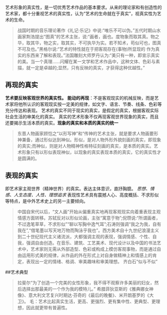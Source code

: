 艺术形象的真实性，是一切优秀艺术作品的基本要求。从来的理论家和有创造性的艺术家，都十分重视艺术的真实性，认为“艺术的生命就在于真实”，视真实性为艺术的生命。
>战国时期的音乐理论著作《礼记·乐记》中说:“唯乐不可以伪。”五代时期山水画家荆浩提出“图真”的艺术主张，说:“画者，画也。度物象而取其真。物之华，取其华，物之实，取其实，不可执华为实。若不知术，苟似可也，图真不可及也。”黑格尔说:“艺术的特性就在于把客观存在(事物)所显现的 作为真实的东西来了解和表现。”法国雕刻大师罗丹认为:“美只有一种，即宣示真实的美。当一个真理……闪耀在某一文学和艺术作品中，这种文体、色彩与素描，就一定是卓越的;显然，只有反映的真实，才获得这种优越性。”
## 再现的真实
**艺术要反映客观世界的真实性。**
**能动的再现**：不是客观现实的机械反映，而是艺术家将他所认识的客观现实按一定美的规律，如文字、语言、节奏、线条、色彩等充分传达和表现。
艺术的真实不同于现实的真实，是假定的真实，根据客观实际社会生活的审美化的真实。
真实的艺术形象不仅再现客观世界现象的真实，而且还要揭示生活本质的真实。**现象的真实和本质的真实的统一**
>东晋人物画家顾恺之“以形写神”和“传神的艺术主张，就是要求人物画要形神兼备，通过形似达到神似。形似，是对人物外形外貌刻画的真实，即现象的真实;而神似，则是对人物精神性格特征刻画的真实，是本质的真实。艺术形象只有以形似表现神似，以现象的真实表现本质的真实，它的真实性才是圆满的。

## 表现的真实
即艺术家主观世界（精神世界）的真实。表达主体意识，直抒胸臆。
*思想、情感、人生态度、人性、理想追求*
表现性艺术具有震撼人心、高度概括、不求形似等特点，是中外艺术史上的另一主要倾向。
>中国自宋代以后，“文人画”开始从偏重真实地再现客观现实向着重表现主观情感方面转移。苏轼反对以形似论画，主张“寓意于物”;倪瓒说:“所谓画者，不过逸笔草草，不求形似”“聊以写胸中逸气耳”;石涛则强调“我之为我，自有我在”,“借笔墨以写天地万物而陶泳乎我也”。西方美术自十九世纪浪漫主义到二十世纪现代主义诸流派，大都强调主观的表现，强调情感、个性、自我，强调自由创造。在音乐、建筑、工艺美术、现代设计以及中国的书法艺术中，艺术家则无需从外部造型、色彩或构成上模仿客观事物，而是通过自由运用形式美的规律，从作品的外在形式上对自身做精神上和情感上的肯定，表现出一定的情绪、格调、审美趣味和审美理想。
>齐白石“似与不似”

##艺术典型
>拉斐尔“为了创造一个完美的女性形象，我不得不观察许多美丽的妇女，然后选择出那最美的一个作为我的模特儿。”
>希腊菲狄亚斯的《雅典娜女神像》、意大利文艺复兴时期达·芬奇的《最后的晚餐》、米开朗基罗的《大卫》。
>毛：艺术比起真实生活，更高、更强烈、更有集中性、更典型、更理想，因此就更带有普遍性。
